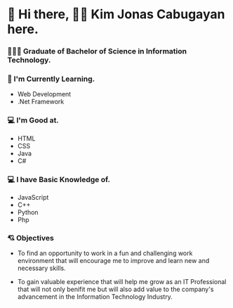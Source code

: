 # 👋 Hi there, 🧒🏻 Kim Jonas Cabugayan here.

### 👨🏻‍🎓 Graduate of Bachelor of Science in Information Technology.

### 📑 I'm Currently Learning.

* Web Development
* .Net Framework 
 
### 💻 I'm Good at.
* HTML 
* CSS 
* Java 
* C# 

### 💻 I have Basic Knowledge of.
* JavaScript
* C++ 
* Python 
* Php

### 💘 Objectives
* To find an opportunity to work in a fun and challenging work environment that will encourage me to improve and learn new and necessary skills.

* To gain valuable experience that will help me grow as an IT Professional that will not only benifit me but will also add value to the company's advancement in the Information Technology Industry.
